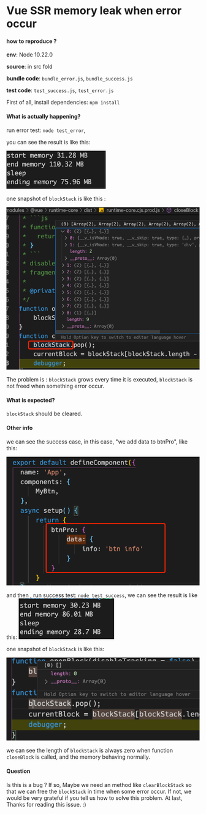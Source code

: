 # Vue SSR memory leak when error occur

#### how to reproduce ?

__env__: Node 10.22.0

__source__: in src fold

__bundle code__: `bundle_error.js`, `bundle_success.js`

__test code__: `test_success.js`, `test_error.js`

First of all, install dependencies: ```npm install```

#### What is actually happening?
run error test: ```node test_error```, 

you can see the result is like this:

![error](./test_error_result.png)

one snapshot of `blockStack` is like this :

![error_debug_info](./error_debug_info.png)

The problem is : `blockStack` grows every time it is executed, `blockStack` is not freed when something error occur.

#### What is expected?

`blockStack` should be cleared.

#### Other info

we can see the success case, in this case, "we add data to btnPro", like this:

![app](./app.png)

and then , run success test: ```node test_success```, we can see the result is like this:
![error](./test_success_result.png)

one snapshot of `blockStack` is like this:

![success_debug_info](./success_debug_info.png)

we can see the length of `blockStack` is always zero when function `closeBlock` is called, and the memory behaving normally.

#### Question
Is this is a bug ? If so, Maybe we need an method like `clearBlockStack` so that we can free the `blockStack` in time when some error occur. If not, we would be very grateful if you tell us how to solve this problem. At last, Thanks for reading this issue. :)